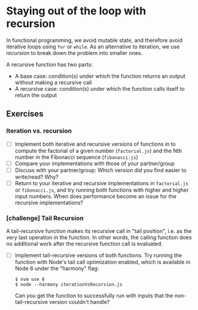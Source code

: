 # Staying out of the loop with recursion

In functional programming, we avoid mutable state, and therefore avoid iterative loops using `for` or `while`. As an alternative to iteration, we use _recursion_ to break down the problem into smaller ones.

A recursive function has two parts:
- A base case: condition(s) under which the function returns an output without making a recursive call  
- A recursive case: condition(s) under which the function calls itself to return the output


## Exercises

### Iteration vs. recursion
  - [ ] Implement both iterative and recursive versions of functions in to compute the factorial of a given number (`factorial.js`) and the Nth number in the Fibonacci sequence (`fibonacci.js`)
  - [ ] Compare your implementations with those of your partner/group
  - [ ] Discuss with your partner/group: Which version did you find easier to write/read? Why?
  - [ ] Return to your iterative and recursive implementations in `factorial.js` or `fibonacci.js`, and try running both functions with higher and higher input numbers. When does performance become an issue for the recursive implementations?

### [challenge] Tail Recursion

  A tail-recursive function makes its recursive call in "tail position", i.e. as the very last operation in the function. In other words, the calling function does no additional work after the recursive function call is evaluated.

  - [ ] Implement tail-recursive versions of both functions. Try running the function with Node's tail call optimization enabled, which is available in Node 6 under the "harmony" flag:
    ```
    $ nvm use 6
    $ node --harmony iterationVsRecursion.js
    ```
    Can you get the function to successfully run with inputs that the non-tail-recursive version couldn't handle?
